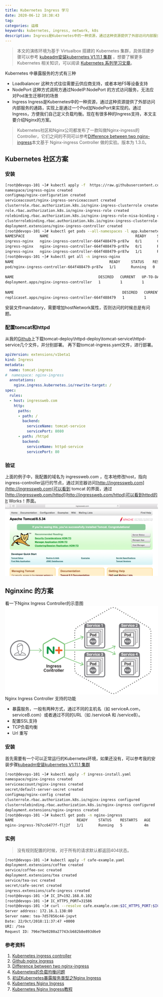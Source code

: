```yaml
---
title: Kubernetes Ingress 学习
date: 2020-06-12 18:38:43
tag: 
categories: 运维
keywords: kubernetes, ingress, network, k8s
description: Ingress是Kubernetes中的一种资源，通过这种资源提供了外部访问内部服务的通路，实现上是通过一个Pod加NodePort来实现的。
---
```


>  本文的演练环境为基于 Virtualbox 搭建的 Kubernetes 集群，具体搭建步骤可以参考 [kubeadm安装kubernetes V1.11.1 集群](https://www.edulinks.cn/2018/07/24/20180724-kubeadm-install-kubernetes/) 。想要了解更多 Kubernetes 相关知识，可以阅读 [Kubernetes 系列学习文章](http://www.edulinks.cn/2020/10/16/20201016-kubernetes-articles/)。

Kubernetes 中暴露服务的方式有三种

* Loadbalancer 这种方式往往需要云供应商支持，或者本地F5等设备支持
* NodePort 这种方式调用方通过NodeIP:NodePort 的方式访问服务，无法应对Pod发生迁移时的场景
* Ingress Ingress是Kubernetes中的一种资源，通过这种资源提供了外部访问内部服务的通路，实现上是通过一个Pod加NodePort来实现的。通过Ingress，方便我们自己定义负载均衡。现在有很多种的Ingress支持，本文主要介绍Nginx的方案。
> Kubernetes社区和Nginx公司都发布了一款叫做Nginx-ingress的Controller，它们之间的不同可以参考[Difference between two nginx-ingress](https://github.com/nginxinc/kubernetes-ingress/blob/master/docs/nginx-ingress-controllers.md)本文基于 Nginx-ingress Controller 做的实验。版本为 1.3.0。

## Kubernetes 社区方案

### 安装
```bash
[root@devops-101 ~]# kubectl apply -f  https://raw.githubusercontent.com/kubernetes/ingress-nginx/master/deploy/mandatory.yaml
namespace/ingress-nginx created
configmap/nginx-configuration created
serviceaccount/nginx-ingress-serviceaccount created
clusterrole.rbac.authorization.k8s.io/nginx-ingress-clusterrole created
role.rbac.authorization.k8s.io/nginx-ingress-role created
rolebinding.rbac.authorization.k8s.io/nginx-ingress-role-nisa-binding created
clusterrolebinding.rbac.authorization.k8s.io/nginx-ingress-clusterrole-nisa-binding created
deployment.extensions/nginx-ingress-controller created
[root@devops-101 ~]# kubectl get pods --all-namespaces -l app.kubernetes.io/name=ingress-nginx --watch
NAMESPACE       NAME                                        READY     STATUS              RESTARTS   AGE
ingress-nginx   nginx-ingress-controller-664f488479-pr87w   0/1       ContainerCreating   0          5s
ingress-nginx   nginx-ingress-controller-664f488479-pr87w   0/1       Running   0         11s
ingress-nginx   nginx-ingress-controller-664f488479-pr87w   1/1       Running   0         16s
[root@devops-101 ~]# kubectl get all -n ingress-nginx
NAME                                            READY     STATUS    RESTARTS   AGE
pod/nginx-ingress-controller-664f488479-pr87w   1/1       Running   0          2m

NAME                                       DESIRED   CURRENT   UP-TO-DATE   AVAILABLE   AGE
deployment.apps/nginx-ingress-controller   1         1         1            1           2m

NAME                                                  DESIRED   CURRENT   READY     AGE
replicaset.apps/nginx-ingress-controller-664f488479   1         1         1         2m
```
安装文件mandatory，需要增加hostNetwork属性，否则访问的时候总是有问题。

### 配置tomcat和httpd
从我的[Github](https://github.com/cocowool/k8s-go/tree/master/service/ingress)上下载tomcat-deploy\httpd-deploy\tomcat-service\httpd-service几个文件，并分别部署。
再下载tomcat-ingress.yaml文件，进行部署。
```yaml
apiVersion: extensions/v1beta1
kind: Ingress
metadata:
  name: tomcat-ingress
#  namespace: nginx-ingress
  annotations:
    nginx.ingress.kubernetes.io/rewrite-target: /
spec:
  rules:
  - host: ingressweb.com
    http:
      paths:
      - path: /
        backend:
          serviceName: tomcat-service
          servicePort: 8080
      - path: /httpd
        backend:
          serviceName: httpd-service
          servicePort: 80
```

### 验证
上面的例子中，我配置的域名为 ingressweb.com ，在本地修改host，指向ingress-controller运行的节点，通过浏览器访问[http://ingressweb.com](http://ingressweb.com)可以看到 tomcat 的界面，通过[http://ingressweb.com/httpd](http://ingressweb.com/httpd)可以看到httpd的It Works！界面。
![](./20200612-kubernetes-ingress/39469-20181029195709501-358365666.png)

## Nginxinc 的方案
看一下Nginx Ingress Controller的示意图
![](./20200612-kubernetes-ingress/NGINX-Plus-Features-Kubernetes-Ingress-Controller-644x372@2x-640x370.png)
Nginx Ingress Controller 支持的功能

* 暴露服务，一般有两种方式，通过不同的主机名（如 serviceA.com，serviceB.com）或者通过不同的URL（如 /serviceA 和 /serviceB）。
* 配置SSL支持
* TCP负载均衡
* Url 重写

### 安装
首先需要有一个可以正常运行的Kubernetes环境，如果还没有，可以参考我的安装步骤[kubeadm安装kubernetes V1.11.1 集群](https://www.cnblogs.com/cocowool/p/kubeadm_install_kubernetes.html)
```bash
[root@devops-101 ~]# kubectl apply -f ingress-install.yaml 
namespace/nginx-ingress created
serviceaccount/nginx-ingress created
secret/default-server-secret created
configmap/nginx-config created
clusterrole.rbac.authorization.k8s.io/nginx-ingress configured
clusterrolebinding.rbac.authorization.k8s.io/nginx-ingress configured
deployment.extensions/nginx-ingress created
[root@devops-101 ~]# kubectl get pods -n nginx-ingress
NAME                             READY     STATUS    RESTARTS   AGE
nginx-ingress-767cc6477f-flj2f   1/1       Running   5          4m
```

### 实例
> 没有规则配置的时候，对于所有的请求默认都返回404状态。

```bash
[root@devops-101 ~]# kubectl apply -f cafe-example.yaml 
deployment.extensions/coffee created
service/coffee-svc created
deployment.extensions/tea created
service/tea-svc created
secret/cafe-secret created
ingress.extensions/cafe-ingress created
[root@devops-101 ~]# IC_IP=192.168.0.102
[root@devops-101 ~]# IC_HTTPS_PORT=31586
[root@devops-101 ~]# curl --resolve cafe.example.com:$IC_HTTPS_PORT:$IC_IP https://cafe.example.com:$IC_HTTPS_PORT/tea --insecure
Server address: 172.16.1.138:80
Server name: tea-7d57856c44-jxpvt
Date: 22/Oct/2018:11:37:47 +0000
URI: /tea
Request ID: 796e79e0280a27743cb682b8e893d6e9
```


### 参考资料

1. [Kubernetes ingress controller](https://www.nginx.com/products/nginx/kubernetes-ingress-controller)
2. [Github nginx ingress](https://github.com/nginxinc/kubernetes-ingress)
3. [Difference between two nginx-ingress](https://github.com/nginxinc/kubernetes-ingress/blob/master/docs/nginx-ingress-controllers.md)
4. [Kubernetes的负载均衡问题](https://www.cnblogs.com/ericnie/p/6965091.html)
5. [初试Kubernetes暴露服务类型之Nginx Ingress](https://blog.csdn.net/aixiaoyang168/article/details/78485581?locationNum=5&fps=1)
6. [Kubernetes Nginx Ingress](https://kubernetes.github.io/ingress-nginx/)
7. [Kubernetes Nginx Ingress教程](https://mritd.me/2017/03/04/how-to-use-nginx-ingress/)












